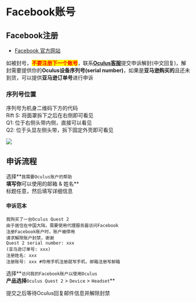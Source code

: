 # Facebook账号

## Facebook注册

* [Facebook 官方网站](https://www.facebook.com)

如被封号，<mark style="color:red;">**不要注册下一个账号**</mark>，联系[**Oculus客服**](https://tickets.oculusvr.com/hc/zh-cn/requests/new)提交申诉解封(中文回复)，解封需要提供你的**Oculus设备序列号(serial number)**，如果是**亚马逊购买的**且还未到货，可以提供**亚马逊订单号**进行申诉

### 序列号位置

序列号为机身二维码下方的代码\
Rift S: 将面罩拆下之后在右侧即可看见\
Q1: 位于右侧头带内侧，直接可以看见\
Q2: 位于头显左侧头带，拆下固定外壳即可看见

![](https://cdn.jsdelivr.net/gh/EYW-015/Oculus-guide-China/img/quest/q2num.gif)

## 申诉流程

选择**`我需要Oculus账户的帮助`**\
填写你**可以使用的邮箱 & 姓名**\
标题任意，然后填写详细信息

#### 申诉范本

```
我购买了一台Oculus Quest 2
由于居住在中国大陆，需要使用代理服务器访问Facebook
注册Facebook账户时，账户被停用
请求解除账户封禁，谢谢
Quest 2 serial number: xxx
(亚马逊订单号: xxx)
注册姓名: xxx
注册账号: xxx #你用手机注册就写手机，邮箱注册写邮箱
```

选择**`访问我的Facebook账户以使用Oculus`**\
产品选择**`Oculus Quest 2` > `Device` > `Headset`**

提交之后等待Oculus回复邮件信息并解除封禁
